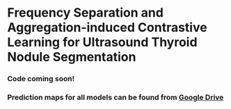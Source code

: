 # Frequency Separation and Aggregation-induced Contrastive Learning for Ultrasound Thyroid Nodule Segmentation
### Code coming soon!
### Prediction maps for all models can be found from [Google Drive](https://drive.google.com/file/d/1Jvbm1jpWOSxUFUhcGStxsKf0WTtqB3X4/view?usp=sharing)
